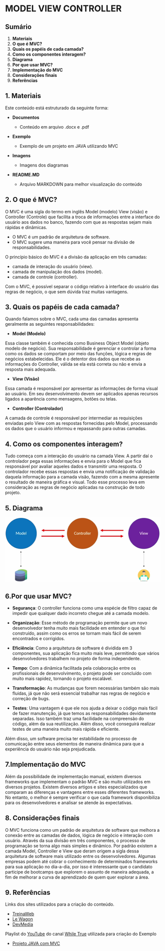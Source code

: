 # MODEL VIEW CONTROLLER

## Sumário
1. **Materiais**
2. **O que é MVC?**
3. **Quais os papéis de cada camada?**
4. **Como os componentes interagem?**
5. **Diagrama**
6. **Por que usar MVC?**
7. **Implementação do MVC**
8. **Considerações finais**
9. **Referências**


## 1. **Materiais**

Este conteúdo está estruturado da seguinte forma:

- **Documentos**
    - Conteúdo em arquivo .docx e .pdf

- **Exemplo**
    - Exemplo de um projeto em JAVA utilizando MVC

- **Imagens**
    - Imagens dos diagramas
    
- **README.MD**
    - Arquivo MARKDOWN para melhor visualização do conteúdo


## 2. **O que é MVC?**

O MVC é uma sigla do termo em inglês Model (modelo) View (visão) e Controller (Controle) que facilita a troca de informações entre a interface do usuário aos dados no banco, fazendo com que as respostas sejam mais rápidas e dinâmicas.

- O MVC é um padrão de arquitetura de software.
- O MVC sugere uma maneira para você pensar na divisão de responsabilidades.

O princípio básico do MVC é a divisão da aplicação em três camadas: 

- camada de interação do usuário (view).
- camada de manipulação dos dados (model).
- camada de controle (controller).

Com o MVC, é possível separar o código relativo à interface do usuário das regras de negócio, o que sem dúvida traz muitas vantagens.


## 3. **Quais os papéis de cada camada?**

Quando falamos sobre o MVC, cada uma das camadas apresenta geralmente as seguintes responsabilidades:

- **Model (Modelo)**

Essa classe também é conhecida como Business Object Model (objeto modelo de negócio). Sua responsabilidade é gerenciar e controlar a forma como os dados se comportam por meio das funções, lógica e regras de negócios estabelecidas.
Ele é o detentor dos dados que recebe as informações do Controller, válida se ela está correta ou não e envia a resposta mais adequada. 

- **View (Visão)**

Essa camada é responsável por apresentar as informações de forma visual ao usuário. Em seu desenvolvimento devem ser aplicados apenas recursos ligados a aparência como mensagens, botões ou telas. 

- **Controller (Controlador)**

A camada de controle é responsável por intermediar as requisições enviadas pelo View com as respostas fornecidas pelo Model, processando os dados que o usuário informou e repassando para outras camadas. 


## 4. **Como os componentes interagem?**

Tudo começa com a interação do usuário na camada View. A partir daí o controlador pega essas informações e envia para o Model que fica responsável por avaliar aqueles dados e transmitir uma resposta. 
O controlador recebe essas respostas e envia uma notificação de validação daquela informação para a camada visão, fazendo com a mesma apresente o resultado de maneira gráfica e visual.
Todo esse processo leva em consideração as regras de negócio aplicadas na construção de todo projeto.


## 5. **Diagrama**

![DIAGRAMA-MVC](https://github.com/GomesAdriano/Engenharia-de-Software/blob/main/Arquitetura%20de%20Software/MVC/Imagens/Diagrama-MVC.png)


## 6.**Por que usar MVC?**

- **Segurança**: O controller funciona como uma espécie de filtro capaz de impedir que qualquer dado incorreto chegue até a camada modelo. 

- **Organização**: Esse método de programação permite que um novo desenvolvedor tenha muito mais facilidade em entender o que foi construído, assim como os erros se tornam mais fácil de serem encontrados e corrigidos.

- **Eficiência**: Como a arquitetura de software é dividida em 3 componentes, sua aplicação fica muito mais leve, permitindo que vários desenvolvedores trabalhem no projeto de forma independente.

- **Tempo**: Com a dinâmica facilitada pela colaboração entre os profissionais de desenvolvimento, o projeto pode ser concluído com muito mais rapidez, tornando o projeto escalável. 

- **Transformação**: As mudanças que forem necessárias também são mais fluidas, já que não será essencial trabalhar nas regras de negócio e correção de bugs.

- **Testes**: Uma vantagem é que ele nos ajuda a deixar o código mais fácil de fazer manutenção, já que temos as responsabilidades devidamente separadas. Isso também traz uma facilidade na compreensão do código, além da sua reutilização. Além disso, você conseguirá realizar testes de uma maneira muito mais rápida e eficiente.

Além disso, um software precisa ter estabilidade no processo de comunicação entre seus elementos de maneira dinâmica para que a experiência do usuário não seja prejudicada. 


## 7.**Implementação do MVC**

Além da possibilidade de implementação manual, existem diversos frameworks que implementam o padrão MVC e são muito utilizados em diversos projetos. Existem diversos artigos e sites especializados que comparam as diferenças e vantagens entre esses diferentes frameworks. No entanto, o melhor é sempre verificar o que cada framework disponibiliza para os desenvolvedores e analisar se atende às expectativas.


## 8. **Considerações finais**

<p>O MVC funciona como um padrão de arquitetura de software que melhora a conexão entre as camadas de dados, lógica de negócio e interação com usuário. Através da sua divisão em três componentes, o processo de programação se torna algo mais simples e dinâmico.
Por padrão existem a camada Model, Controller e View que deram origem a sigla dessa arquitetura de software mais utilizado entre os desenvolvedores.  
Algumas empresas podem até cobrar o conhecimento de determinados frameworks para sua aplicação no dia-a-dia, por isso é interessante que o candidato participe de bootcamps que explorem o assunto de maneira adequada, a fim de melhorar a curva de aprendizado de quem quer explorar a área.</p>


## 9. **Referências**

Links dos sites utilizados para a criação do conteúdo.

- [TreinaWeb](https://www.treinaweb.com.br/blog/o-que-e-mvc) 
- [Le Wagon](https://www.lewagon.com/pt-BR/blog/o-que-e-padrao-mvc)  
- [DevMedia](https://www.devmedia.com.br/introducao-ao-padrao-mvc/29308)

Playlist do [YouTube](https://www.youtube.com/) do canal [While True](https://www.youtube.com/channel/UCI4mJ2FXeA-RuDbwZA0z_MA) utilizada para criação do Exemplo
- [Projeto JAVA com MVC](https://www.youtube.com/playlist?list=PLJIP7GdByOyuBKB--fIO2DoQaPVXm9lCw)